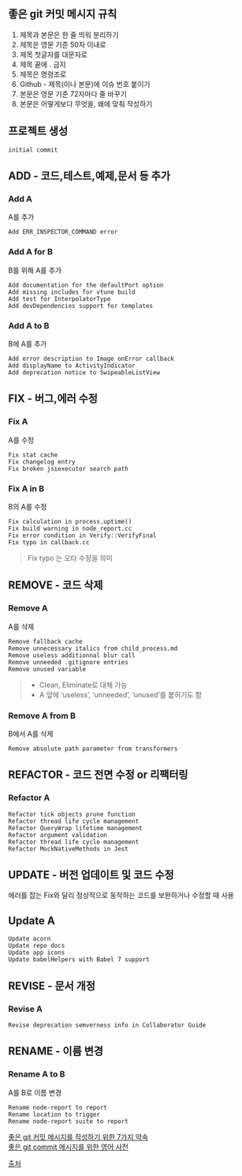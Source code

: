 ## 좋은 git 커밋 메시지 규칙
1. 제목과 본문은 한 줄 띄워 분리하기
2. 제목은 영문 기준 50자 이내로
3. 제목 첫글자를 대문자로
4. 제목 끝에 . 금지
5. 제목은 명령조로
6. Github - 제목(이나 본문)에 이슈 번호 붙이기
7. 본문은 영문 기준 72자마다 줄 바꾸기
8. 본문은 어떻게보다 무엇을, 왜에 맞춰 작성하기

## 프로젝트 생성
`initial commit`

## ADD - 코드,테스트,예제,문서 등 추가
### Add A

A를 추가

```
Add ERR_INSPECTOR_COMMAND error
```

### Add A for B

B를 위해 A를 추가

```
Add documentation for the defaultPort option
Add missing includes for vtune build
Add test for InterpolatorType
Add devDependencies support for templates
```

### Add A to B
B에 A를 추가

```
Add error description to Image onError callback
Add displayName to ActivityIndicator
Add deprecation notice to SwipeableListView
```

## FIX - 버그,에러 수정

### Fix A

A를 수정

```
Fix stat cache
Fix changelog entry
Fix broken jsiexecutor search path
```

### Fix A in B

B의 A를 수정

```
Fix calculation in process.uptime()
Fix build warning in node_report.cc
Fix error condition in Verify::VerifyFinal
Fix typo in callback.cc
```

> Fix typo 는 오타 수정을 의미

## REMOVE - 코드 삭제

### Remove A

A를 삭제

```
Remove fallback cache
Remove unnecessary italics from child_process.md
Remove useless additionnal blur call
Remove unneeded .gitignore entries
Remove unused variable
```

> - Clean, Eliminate로 대체 가능
> - A 앞에 ‘useless’, ‘unneeded’, ‘unused’를 붙히기도 함

### Remove A from B

B에서 A를 삭제

```
Remove absolute path parameter from transformers
```

## REFACTOR - 코드 전면 수정 or 리팩터링

### Refactor A

```
Refactor tick objects prune function
Refactor thread life cycle management
Refactor QueryWrap lifetime management
Refactor argument validation
Refactor thread life cycle management
Refactor MockNativeMethods in Jest
```

## UPDATE - 버전 업데이트 및 코드 수정

에러를 잡는 Fix와 달리 정상적으로 동작하는 코드를 보완하거나 수정할 때 사용

## Update A

```
Update acorn
Update repo docs
Update app icons
Update babelHelpers with Babel 7 support
```

## REVISE - 문서 개정

### Revise A

```
Revise deprecation semverness info in Collaborator Guide
```

## RENAME - 이름 변경

### Rename A to B

A를 B로 이름 변경

```
Rename node-report to report
Rename location to trigger
Rename node-report suite to report
```

[좋은 git 커밋 메시지를 작성하기 위한 7가지 약속](https://meetup.toast.com/posts/106)  
[좋은 git commit 메시지를 위한 영어 사전](https://blog.ull.im/engineering/2019/03/10/logs-on-git.html)  

[출처](https://velog.io/@tjdgus3160/Commit-%EB%A9%94%EC%8B%9C%EC%A7%80-%EA%B7%9C%EC%B9%99)
